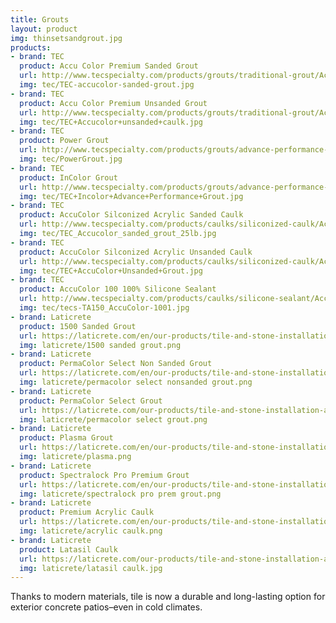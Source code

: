 ```yaml
---
title: Grouts
layout: product
img: thinsetsandgrout.jpg
products:
- brand: TEC
  product: Accu Color Premium Sanded Grout
  url: http://www.tecspecialty.com/products/grouts/traditional-grout/AccuColor-Premium-Sanded-Grout.html#.V8iPNaMm6po
  img: tec/TEC-accucolor-sanded-grout.jpg
- brand: TEC
  product: Accu Color Premium Unsanded Grout
  url: http://www.tecspecialty.com/products/grouts/traditional-grout/AccuColor-Premium-Unsanded-Grout.html#.V8iPcqMm6po
  img: tec/TEC+Accucolor+unsanded+caulk.jpg
- brand: TEC
  product: Power Grout
  url: http://www.tecspecialty.com/products/grouts/advance-performance-grout/Power-Grout-Ultimate-Performance-Grout.html#.V8iPiaMm6po
  img: tec/PowerGrout.jpg
- brand: TEC
  product: InColor Grout
  url: http://www.tecspecialty.com/products/grouts/advance-performance-grout/incolor.html#.V8iPyaMm6po
  img: tec/TEC+Incolor+Advance+Performance+Grout.jpg
- brand: TEC
  product: AccuColor Silconized Acrylic Sanded Caulk
  url: http://www.tecspecialty.com/products/caulks/siliconized-caulk/AccuColor-Siliconized-Sanded-Acrylic-Caulk.html#.V8iRnKMm6po
  img: tec/TEC_Accucolor_sanded_grout_25lb.jpg
- brand: TEC
  product: AccuColor Silconized Acrylic Unsanded Caulk
  url: http://www.tecspecialty.com/products/caulks/siliconized-caulk/AccuColor-Siliconized-Unsanded-Acrylic-Caulk.html#.V8iR8KMm6po
  img: tec/TEC+AccuColor+Unsanded+Grout.jpg
- brand: TEC
  product: AccuColor 100 100% Silicone Sealant
  url: http://www.tecspecialty.com/products/caulks/silicone-sealant/AccuColor-100-100-Silicone-Sealant.html#.V8iSEaMm6po
  img: tec/tecs-TA150_AccuColor-1001.jpg
- brand: Laticrete
  product: 1500 Sanded Grout
  url: https://laticrete.com/en/our-products/tile-and-stone-installation-and-maintenance/grouts/cementitious-grouts/1500-sanded-grout
  img: laticrete/1500 sanded grout.png
- brand: Laticrete
  product: PermaColor Select Non Sanded Grout
  url: https://laticrete.com/en/our-products/tile-and-stone-installation-and-maintenance/grouts/cementitious-grouts/1600-unsanded-grout
  img: laticrete/permacolor select nonsanded grout.png
- brand: Laticrete
  product: PermaColor Select Grout
  url: https://laticrete.com/our-products/tile-and-stone-installation-and-maintenance/grouts/cementitious-grouts/permacolor-select
  img: laticrete/permacolor select grout.png
- brand: Laticrete
  product: Plasma Grout
  url: https://laticrete.com/en/our-products/tile-and-stone-installation-and-maintenance/grouts/hybrid-grouts/plasma
  img: laticrete/plasma.png
- brand: Laticrete
  product: Spectralock Pro Premium Grout
  url: https://laticrete.com/en/our-products/tile-and-stone-installation-and-maintenance/grouts/epoxy-grouts/spectralock-pro-premium-grout
  img: laticrete/spectralock pro prem grout.png
- brand: Laticrete
  product: Premium Acrylic Caulk
  url: https://laticrete.com/en/our-products/tile-and-stone-installation-and-maintenance/caulks-and-sealants/acrylic-sealants/premium-acrylic-caulk
  img: laticrete/acrylic caulk.png
- brand: Laticrete
  product: Latasil Caulk
  url: https://laticrete.com/our-products/tile-and-stone-installation-and-maintenance/caulks-and-sealants/silicone-sealants/latasil
  img: laticrete/latasil caulk.jpg
---
```


Thanks to modern materials, tile is now a durable and long-lasting option for exterior concrete patios–even in cold climates.
